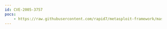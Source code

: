 ```yaml
---
id: CVE-2005-3757
pocs:
    - https://raw.githubusercontent.com/rapid7/metasploit-framework/master/modules/exploits/unix/webapp/google_proxystylesheet_exec.rb
---
```

